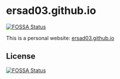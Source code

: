 # ersad03.github.io
[![FOSSA Status](https://app.fossa.io/api/projects/git%2Bgithub.com%2Fersad03%2Fersad03.github.io.svg?type=shield)](https://app.fossa.io/projects/git%2Bgithub.com%2Fersad03%2Fersad03.github.io?ref=badge_shield)


This is a personal website: [ersad03.github.io](https://ersad03.github.io/)


## License
[![FOSSA Status](https://app.fossa.io/api/projects/git%2Bgithub.com%2Fersad03%2Fersad03.github.io.svg?type=large)](https://app.fossa.io/projects/git%2Bgithub.com%2Fersad03%2Fersad03.github.io?ref=badge_large)